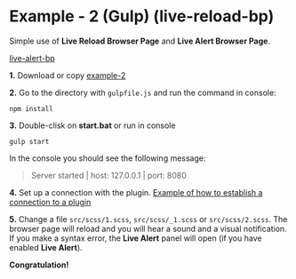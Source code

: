# Example - 2 (Gulp) (live-reload-bp)

Simple use of **Live Reload Browser Page** and **Live Alert Browser Page**.

[live-alert-bp](https://github.com/Yuriy-Svetlov/live-alert-bp)

**1.** Download or copy [example-2](https://github.com/Yuriy-Svetlov/live-reload-bp/tree/main/documentation/examples/gulp/2)

**2.** Go to the directory with `gulpfile.js` and run the command in console: 

```shell
npm install
```

**3.** Double-clisk on **start.bat** or run in console 

```shell
gulp start
```
In the console you should see the following message:

> Server started | host: 127.0.0.1 | port: 8080

**4.** Set up a connection with the plugin. [Example of how to establish a connection to a plugin](https://github.com/Yuriy-Svetlov/live-reload-bp/tree/main/documentation/examples/%D1%81onnect_to_server)


**5.** Change a file `src/scss/1.scss`, `src/scss/_1.scss` or `src/scss/2.scss`. The browser page will reload and you will hear a sound and a visual notification. If you make a syntax error, the **Live Alert** panel will open (if you have enabled **Live Alert**).

**Congratulation!**
